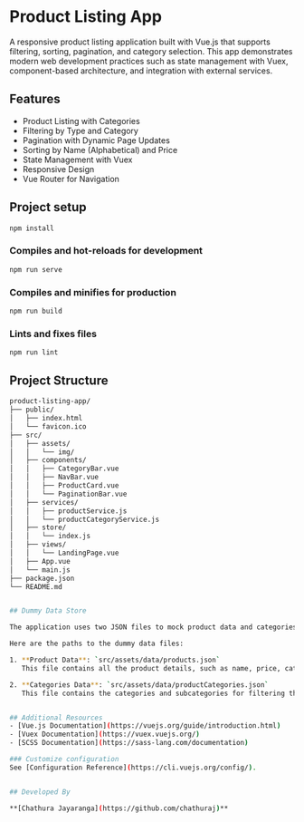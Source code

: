# Product Listing App
A responsive product listing application built with Vue.js that supports filtering, sorting, pagination, and category selection. This app demonstrates modern web development practices such as state management with Vuex, component-based architecture, and integration with external services.

## Features
- Product Listing with Categories
- Filtering by Type and Category
- Pagination with Dynamic Page Updates
- Sorting by Name (Alphabetical) and Price
- State Management with Vuex
- Responsive Design
- Vue Router for Navigation

## Project setup
```
npm install
```

### Compiles and hot-reloads for development
```
npm run serve
```

### Compiles and minifies for production
```
npm run build
```

### Lints and fixes files
```
npm run lint
```

## Project Structure

```bash
product-listing-app/
├── public/
│   ├── index.html
│   └── favicon.ico
├── src/
│   ├── assets/
│   │   └── img/
│   ├── components/
│   │   ├── CategoryBar.vue
│   │   ├── NavBar.vue
│   │   ├── ProductCard.vue
│   │   └── PaginationBar.vue
│   ├── services/
│   │   ├── productService.js
│   │   └── productCategoryService.js
│   ├── store/
│   │   └── index.js
│   ├── views/
│   │   └── LandingPage.vue
│   ├── App.vue
│   └── main.js
├── package.json
└── README.md


## Dummy Data Store

The application uses two JSON files to mock product data and categories. These files are stored in the `src/assets/data/` directory.

Here are the paths to the dummy data files:

1. **Product Data**: `src/assets/data/products.json`  
   This file contains all the product details, such as name, price, category, etc.

2. **Categories Data**: `src/assets/data/productCategories.json`  
   This file contains the categories and subcategories for filtering the products.


## Additional Resources
- [Vue.js Documentation](https://vuejs.org/guide/introduction.html)
- [Vuex Documentation](https://vuex.vuejs.org/)
- [SCSS Documentation](https://sass-lang.com/documentation)

### Customize configuration
See [Configuration Reference](https://cli.vuejs.org/config/).


## Developed By

**[Chathura Jayaranga](https://github.com/chathuraj)** 
